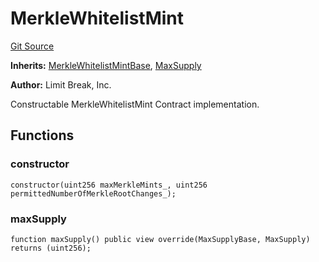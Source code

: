# MerkleWhitelistMint
[Git Source](https://github.com/zanzai-dev/creator-token-standards/blob/e3ca932d2edc594487078ba2c4da4e803f84d6a3/src/minting/MerkleWhitelistMint.sol)

**Inherits:**
[MerkleWhitelistMintBase](/src/minting/MerkleWhitelistMint.sol/abstract.MerkleWhitelistMintBase.md), [MaxSupply](/src/minting/MaxSupply.sol/abstract.MaxSupply.md)

**Author:**
Limit Break, Inc.

Constructable MerkleWhitelistMint Contract implementation.


## Functions
### constructor


```solidity
constructor(uint256 maxMerkleMints_, uint256 permittedNumberOfMerkleRootChanges_);
```

### maxSupply


```solidity
function maxSupply() public view override(MaxSupplyBase, MaxSupply) returns (uint256);
```

